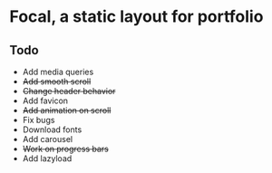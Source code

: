 # Focal, a static layout for portfolio

## Todo
* Add media queries
* ~~Add smooth scroll~~
* ~~Change header behavior~~
* Add favicon
* ~~Add animation on scroll~~
* Fix bugs
* Download fonts
* Add carousel
* ~~Work on progress bars~~
* Add lazyload
